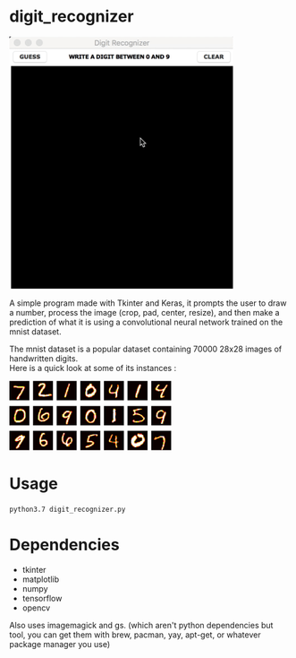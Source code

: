 # digit_recognizer  

<img src="screenshots/digitrecognizerfinal.gif" width="400" height="450">

A simple program made with Tkinter and Keras, it prompts the user to draw a number, process the image (crop, pad, center, resize), and then make a prediction of what it is using a convolutional neural network trained on the mnist dataset.  
  
The mnist dataset is a popular dataset containing 70000 28x28 images of handwritten digits.  
Here is a quick look at some of its instances :  

<img src="screenshots/screenshot_mnist.png" width="290" height="125">

# Usage

`python3.7 digit_recognizer.py`

# Dependencies

- tkinter
- matplotlib
- numpy
- tensorflow
- opencv
  
Also uses imagemagick and gs. (which aren't python dependencies but tool, you can get them with brew, pacman, yay, apt-get, or whatever package manager you use)
